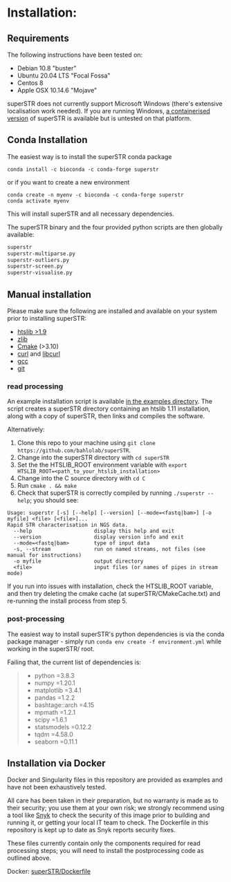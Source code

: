 # Installation:

## Requirements

The following instructions have been tested on:

* Debian 10.8 "buster"
* Ubuntu 20.04 LTS "Focal Fossa"
* Centos 8
* Apple OSX 10.14.6 "Mojave" 

superSTR does not currently support Microsoft Windows (there's extensive localisation work needed). If you are running Windows, [a containerised version](#installation-via-docker) of superSTR is available but is untested on that platform. 

## Conda Installation

The easiest way is to install the superSTR conda package

```
conda install -c bioconda -c conda-forge superstr
```

or if you want to create a new environment

```
conda create -n myenv -c bioconda -c conda-forge superstr
conda activate myenv
```

This will install superSTR and all necessary dependencies.

The superSTR binary and the four provided python scripts are then globally available:

```bash
superstr
superstr-multiparse.py
superstr-outliers.py
superstr-screen.py
superstr-visualise.py
```


## Manual installation

Please make sure the following are installed and available on your system prior to installing superSTR:

* [htslib >1.9](https://github.com/samtools/htslib)
* [zlib](https://zlib.net/)
* [Cmake](https://cmake.org/install/) (>3.10)
* [curl](https://curl.se/download.html) and [libcurl](https://curl.se/libcurl/)
* [gcc](https://gcc.gnu.org/install/)
* [git](https://git-scm.com/book/en/v2/Getting-Started-Installing-Git)

### read processing

An example installation script is available [in the examples directory](../examples/install_script.sh). The script creates a superSTR directory containing an htslib 1.11 installation, along with a copy of superSTR, then links and compiles the software.

Alternatively:
1) Clone this repo to your machine using `git clone https://github.com/bahlolab/superSTR`.
2) Change into the superSTR directory with `cd superSTR`
3) Set the the HTSLIB_ROOT environment variable with `export HTSLIB_ROOT=<path_to_your_htslib_installation>`
4) Change into the C source directory with `cd C`
5) Run `cmake . && make`
6) Check that superSTR is correctly compiled by running `./superstr --help`; you should see:

```
Usage: superstr [-s] [--help] [--version] [--mode=<fastq|bam>] [-o myfile] <file> [<file>]...
Rapid STR characterisation in NGS data.
  --help                    display this help and exit
  --version                 display version info and exit
  --mode=<fastq|bam>        type of input data
  -s, --stream              run on named streams, not files (see manual for instructions)
  -o myfile                 output directory
  <file>                    input files (or names of pipes in stream mode)
```

If you run into issues with installation, check the HTSLIB_ROOT variable, and then try deleting the cmake cache (at superSTR/CMakeCache.txt) and re-running the install process from step 5.

### post-processing

The easiest way to install superSTR's python dependencies is via the conda package manager - simply run `conda env create -f environment.yml` while working in the superSTR/ root.

Failing that, the current list of dependencies is:

> - python =3.8.3
>  - numpy =1.20.1
>  - matplotlib =3.4.1
>  - pandas =1.2.2
>  - bashtage::arch =4.15
>  - mpmath =1.2.1
>  - scipy =1.6.1
>  - statsmodels =0.12.2
>  - tqdm =4.58.0
>  - seaborn =0.11.1

## Installation via Docker

Docker and Singularity files in this repository are provided as examples and have not been exhaustively tested. 

All care has been taken in their preparation, but no warranty is made as to their security; you use them at your own risk; we strongly recommend using a tool like [Snyk](snyk.io) to check the security of this image prior to building and running it, or getting your local IT team to check. The Dockerfile in this repository is kept up to date as Snyk reports security fixes.

These files currently contain only the components required for read processing steps; you will need to install the postprocessing code as outlined above.

Docker: [superSTR/Dockerfile](Dockerfile)
